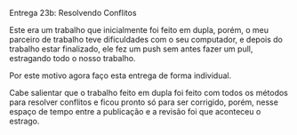 Entrega 23b: Resolvendo Conflitos

Este era um trabalho que inicialmente foi feito em dupla, porém, o meu parceiro de trabalho teve dificuldades com o seu computador, e depois do trabalho estar finalizado, ele fez um push sem antes fazer um pull, estragando todo o nosso trabalho.

Por este motivo agora faço esta entrega de forma individual.

Cabe salientar que o trabalho feito em dupla foi feito com todos os métodos para resolver conflitos e ficou pronto só para ser corrigido, porém, nesse espaço de tempo entre a publicação e a revisão foi que aconteceu o estrago.